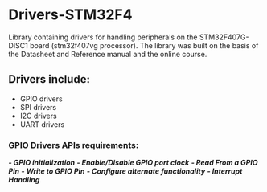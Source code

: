 # Drivers-STM32F4
Library containing drivers for handling peripherals on the STM32F407G-DISC1 board (stm32f407vg processor). The library was built on the basis of the Datasheet and Reference manual and the online course.

## Drivers include:
- GPIO drivers
- SPI drivers
- I2C drivers
- UART drivers

### GPIO Drivers APIs requirements:
***- GPIO initialization***
***- Enable/Disable GPIO port clock***
***- Read From a GPIO Pin***
***- Write to GPIO Pin***
***- Configure alternate functionality***
***- Interrupt Handling***
